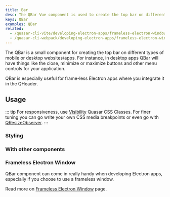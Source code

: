 ```yaml
---
title: Bar
desc: The QBar Vue component is used to create the top bar on different platforms.
keys: QBar
examples: QBar
related:
  - /quasar-cli-vite/developing-electron-apps/frameless-electron-window
  - /quasar-cli-webpack/developing-electron-apps/frameless-electron-window
---
```


The QBar is a small component for creating the top bar on different types of mobile or desktop websites/apps. For instance, in desktop apps QBar will have things like the close, minimize or maximize buttons and other menu controls for your application.

QBar is especially useful for frame-less Electron apps where you integrate it in the QHeader.

<doc-api file="QBar" />

## Usage

::: tip
For responsiveness, use [Visibility](/style/visibility#Window-Width-Related) Quasar CSS Classes. For finer tuning you can go write your own CSS media breakpoints or even go with [QResizeObserver](/vue-components/resize-observer).
:::

### Styling

<doc-example title="MacOS style" file="MacOS" no-edit />

<doc-example title="Windows style" file="Windows" />

<doc-example title="iOS style" file="iOS" no-edit />

<doc-example title="Android style" file="Android" />

### With other components

<doc-example title="QMenu" file="Menu" />

<doc-example title="QDialog" file="Dialog" />

<doc-example title="QHeader with QToolbar" file="Header" />

### Frameless Electron Window
QBar component can come in really handy when developing Electron apps, especially if you choose to use a frameless window.

Read more on [Frameless Electron Window](/quasar-cli/developing-electron-apps/frameless-electron-window) page.
